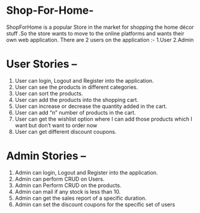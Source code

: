 # Shop-For-Home-

ShopForHome is a popular Store in the market for shopping the home décor stuff .So the store wants to move to the online platforms and wants their own web application.
There are 2 users on the application :-
1.User
2.Admin
# User Stories –
1. User can login, Logout and Register into the application.
2. User can see the products in different categories.
3. User can sort the products.
4. User can add the products into the shopping cart.
5. User can increase or decrease the quantity added in the cart.
6. User can add “n” number of products in the cart.
7. User can get the wishlist option where I can add those products which I want but don’t want to order now
8. User can get different discount coupons.
# Admin Stories –
1. Admin can login, Logout and Register into the application.
2. Admin can perform CRUD on Users.
3. Admin can Perform CRUD on the products.
4. Admin can  mail if any stock is less than 10.
5. Admin can get the sales report of a specific duration.
6. Admin can set the discount coupons for the specific set of users
